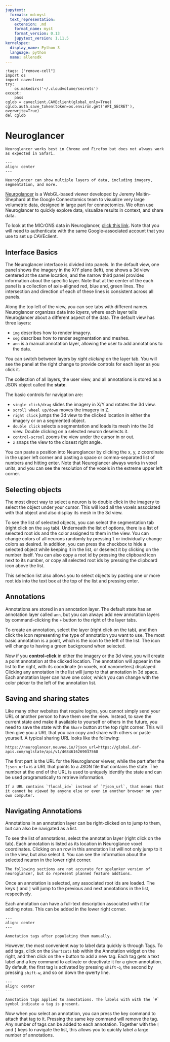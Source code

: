 ```yaml
---
jupytext:
  formats: md:myst
  text_representation:
    extension: .md
    format_name: myst
    format_version: 0.13
    jupytext_version: 1.11.5
kernelspec:
  display_name: Python 3
  language: python
  name: allensdk
---
```


```{code-cell}
:tags: ["remove-cell"]
import os
import caveclient
try:
    os.makedirs('~/.cloudvolume/secrets')
except:
    pass
cglob = caveclient.CAVEclient(global_only=True)
cglob.auth.save_token(token=os.environ.get('API_SECRET'), overwrite=True)
del cglob
```

# Neuroglancer
```{note}
Neuroglancer works best in Chrome and Firefox but does not always work as expected in Safari.
```

```{figure} img/neuroglancer.png
---
align: center
---

Neuroglancer can show multiple layers of data, including imagery, segmentation, and more.
```

[Neuroglancer](https://github.com/google/neuroglancer) is a WebGL-based viewer developed by Jeremy Maitin-Shephard at the Google Connectomics team to visualize very large volumetric data, designed in large part for connectomics.
We often use Neuroglancer to quickly explore data, visualize results in context, and share data.

To look at the MICrONS data in Neuroglancer, [click this link](https://neuroglancer.neuvue.io/#!%7B%22jsonStateServer%22:%22https://global.daf-apis.com/nglstate/api/v1/post%22,%22navigation%22:%7B%22pose%22:%7B%22position%22:%7B%22voxelSize%22:%5B4.0,4.0,40.0%5D%7D%7D,%22zoomFactor%22:2.0%7D,%22showSlices%22:false,%22layout%22:%22xy-3d%22,%22perspectiveZoom%22:2000.0,%22layers%22:%5B%7B%22type%22:%22image%22,%22source%22:%22precomputed://https://bossdb-open-data.s3.amazonaws.com/iarpa_microns/minnie/minnie65/em%22,%22name%22:%22img%22,%22shader%22:%22#uicontrol%20float%20black%20slider(min=0,%20max=1,%20default=0.0)%5Cn#uicontrol%20float%20white%20slider(min=0,%20max=1,%20default=1.0)%5Cnfloat%20rescale(float%20value)%20%7B%5Cn%20%20return%20(value%20-%20black)%20/%20(white%20-%20black);%5Cn%7D%5Cnvoid%20main()%20%7B%5Cn%20%20float%20val%20=%20toNormalized(getDataValue());%5Cn%20%20if%20(val%20%3C%20black)%20%7B%5Cn%20%20%20%20emitRGB(vec3(0,0,0));%5Cn%20%20%7D%20else%20if%20(val%20%3E%20white)%20%7B%5Cn%20%20%20%20emitRGB(vec3(1.0,%201.0,%201.0));%5Cn%20%20%7D%20else%20%7B%5Cn%20%20%20%20emitGrayscale(rescale(val));%5Cn%20%20%7D%5Cn%7D%5Cn%22%7D,%7B%22type%22:%22segmentation_with_graph%22,%22source%22:%22graphene://https://minnie.microns-daf.com/segmentation/table/minnie65_public%22,%22name%22:%22seg%22,%22selectedAlpha%22:0.3,%22objectAlpha%22:1.0,%22notSelectedAlpha%22:0.0%7D,%7B%22type%22:%22annotation%22,%22filterBySegmentation%22:false,%22bracketShortcutsShowSegmentation%22:true,%22annotationSelectionShowsSegmentation%22:true,%22name%22:%22ann%22%7D%5D,%22selectedLayer%22:%7B%22layer%22:%22ann%22,%22visible%22:true%7D%7D).
Note that you will need to authenticate with the same Google-associated account that you use to set up CAVEclient.

## Interface Basics

The Neuroglancer interface is divided into panels.
In the default view, one panel shows the imagery in the X/Y plane (left), one shows a 3d view centered at the same location, and the narrow third panel provides information about the specific layer.
Note that at the center of the each panel is a collection of axis-aligned red, blue and, green lines. The intersection and direction of each of these lines is consistent across all panels.

Along the top left of the view, you can see tabs with different names.
Neuroglancer organizes data into *layers*, where each layer tells Neuroglancer about a different aspect of the data.
The default view has three layers:
* `img` describes how to render imagery.
* `seg` describes how to render segmentation and meshes.
* `ann` is a manual annotation layer, allowing the user to add annotations to the data.

You can switch between layers by *right clicking* on the layer tab.
You will see the panel at the right change to provide controls for each layer as you click it.

The collection of all layers, the user view, and all annotations is stored as a JSON object called the **state**.


The basic controls for navigation are:
* `single click/drag` slides the imagery in X/Y and rotates the 3d view.
* `scroll wheel up/down` moves the imagery in Z.
* `right click` jumps the 3d view to the clicked location in either the imagery or on a segmented object.
* `double click` selects a segmentation and loads its mesh into the 3d view. Double clicking on a selected neuron deselects it.
* `control-scrool` zooms the view under the cursor in or out.
* `z` snaps the view to the closest right angle.

You can paste a position into Neuroglancer by clicking the x, y, z coordinate in the upper left corner and pasting a space or comma-separated list of numbers and hitting enter.
Note that Neuroglancer always works in voxel units, and you can see the resolution of the voxels in the extreme upper left corner.

## Selecting objects

The most direct way to select a neuron is to double click in the imagery to select the object under your cursor.
This will load all the voxels associated with that object and also display its mesh in the 3d view.

To see the list of selected objects, you can select the segmentation tab (right click on the `seg` tab).
Underneath the list of options, there is a list of selected root ids and the color assigned to them in the view.
You can change colors of all neurons randomly by pressing `l` or individually change colors as desired.
In addition, you can press the checkbox to hide a selected object while keeping it in the list, or deselect it by clicking on the number itself.
You can also copy a root id by pressing the clipboard icon next to its number, or copy all selected root ids by pressing the clipboard icon above the list.

This selection list also allows you to select objects by pasting one or more root ids into the text box at the top of the list and pressing enter.

## Annotations

Annotations are stored in an annotation layer.
The default state has an annotation layer called `ann`, but you can always add new annotation layers by command-clicking the `+` button to the right of the layer tabs.

To create an annotation, select the layer (right click on the tab), and then click the icon representing the type of annotation you want to use.
The most basic annotation is a point, which is the icon to the left of the list.
The icon will change to having a green background when selected.

Now if you **control-click** in either the imagery or the 3d view, you will create a point annotation at the clicked location.
The annotation will appear in the list to the right, with its coordinate (in voxels, not nanometers) displayed.
Clicking any annotation in the list will jump to that annotation in 3d space.
Each annotation layer can have one color, which you can change with the color picker to the left of the annotation list.

## Saving and sharing states

Like many other websites that require logins, you cannot simply send your URL ot another person to have them see the view.
Instead, to save the current state and make it available to yourself or others in the future, you need to save the state with the `Share` button at the top right corner.
This will then give you a URL that you can copy and share with others or paste yourself.
A typical sharing URL looks like the following:
```
https://neuroglancer.neuvue.io/?json_url=https://global.daf-apis.com/nglstate/api/v1/4684616269037568
```
The first part is the URL for the Neuroglancer viewer, while the part after the `?json_url=` is a URL that points to a JSON file that contains the state.
The number at the end of the URL is used to uniquely identify the state and can be used programatically to retrieve information.

```{warning}
If a URL contains `?local_id=` instead of `?json_url`, that means that it cannot be viewed by anyone else or even in another browser on your own computer.
```

## Navigating Annotations

Annotations in an annotation layer can be right-clicked on to jump to them, but can also be navigated as a list.

To see the list of annotations, select the annotation layer (right click on the tab).
Each annotation is listed as its location in Neuroglance voxel coordinates.
Clicking on an row in this annotation list will not only jump to it in the view, but also select it.
You can see the information about the selected neuron in the lower right corner.

```{warning}
The following sections are not accurate for spelunker version of neuroglancer, but do represent planned feature addtions.
```
Once an annotation is selected, any associated root ids are loaded.
The keys `[` and `]` will jump to the previous and next annotations in the list, respectively.

Each annotation can have a full-text description associated with it for adding notes.
This can be added in the lower right corner.

```{figure} img/neuroglancer_tags.png
---
align: center
---

Annotation tags after populating them manually.
```

However, the most convenient way to label data quickly is through Tags.
To add tags, click on the `Shortcuts` tab within the Annotation widget on the right, and then click on the `+` button to add a new tag.
Each tag gets a text label and a key command to activate or deactivate it for a given annotation.
By default, the first tag is activated by pressing `shift-q`, the second by pressing `shift-w`, and so on down the qwerty line.

```{figure} img/neuroglancer_tags_example.png
---
align: center
---

Annotation tags applied to annotations. The labels with with the `#` symbol indicate a tag is present.
```

Now when you select an annotation, you can press the key command to attach that tag to it.
Pressing the same key command will remove the tag.
Any number of tags can be added to each annotation.
Together with the `[` and `]` keys to navigate the list, this allows you to quickly label a large number of annotations.

